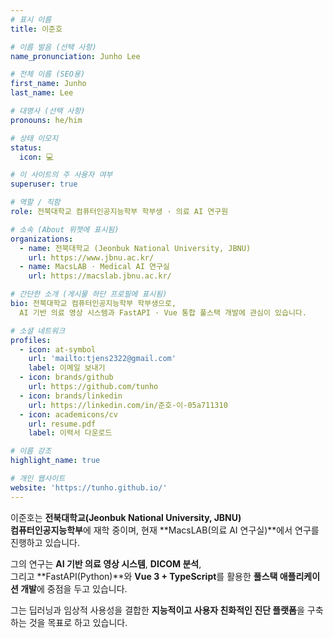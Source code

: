 ```yaml
---
# 표시 이름
title: 이준호

# 이름 발음 (선택 사항)
name_pronunciation: Junho Lee

# 전체 이름 (SEO용)
first_name: Junho
last_name: Lee

# 대명사 (선택 사항)
pronouns: he/him

# 상태 이모지
status:
  icon: 💻

# 이 사이트의 주 사용자 여부
superuser: true

# 역할 / 직함
role: 전북대학교 컴퓨터인공지능학부 학부생 · 의료 AI 연구원

# 소속 (About 위젯에 표시됨)
organizations:
  - name: 전북대학교 (Jeonbuk National University, JBNU)
    url: https://www.jbnu.ac.kr/
  - name: MacsLAB · Medical AI 연구실
    url: https://macslab.jbnu.ac.kr/

# 간단한 소개 (게시물 하단 프로필에 표시됨)
bio: 전북대학교 컴퓨터인공지능학부 학부생으로,
  AI 기반 의료 영상 시스템과 FastAPI · Vue 통합 풀스택 개발에 관심이 있습니다.

# 소셜 네트워크
profiles:
  - icon: at-symbol
    url: 'mailto:tjens2322@gmail.com'
    label: 이메일 보내기
  - icon: brands/github
    url: https://github.com/tunho
  - icon: brands/linkedin
    url: https://linkedin.com/in/준호-이-05a711310
  - icon: academicons/cv
    url: resume.pdf
    label: 이력서 다운로드

# 이름 강조
highlight_name: true

# 개인 웹사이트
website: 'https://tunho.github.io/'
---
```


이준호는 **전북대학교(Jeonbuk National University, JBNU)**  
**컴퓨터인공지능학부**에 재학 중이며, 현재 **MacsLAB(의료 AI 연구실)**에서 연구를 진행하고 있습니다.

그의 연구는 **AI 기반 의료 영상 시스템**, **DICOM 분석**,  
그리고 **FastAPI(Python)**와 **Vue 3 + TypeScript**를 활용한 **풀스택 애플리케이션 개발**에 중점을 두고 있습니다.

그는 딥러닝과 임상적 사용성을 결합한 **지능적이고 사용자 친화적인 진단 플랫폼**을 구축하는 것을 목표로 하고 있습니다.
